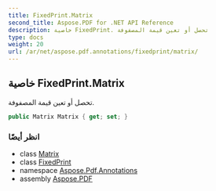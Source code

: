 ```yaml
---
title: FixedPrint.Matrix
second_title: Aspose.PDF for .NET API Reference
description: خاصية FixedPrint. تحصل أو تعين قيمة المصفوفة
type: docs
weight: 20
url: /ar/net/aspose.pdf.annotations/fixedprint/matrix/
---
```

## خاصية FixedPrint.Matrix

تحصل أو تعين قيمة المصفوفة.

```csharp
public Matrix Matrix { get; set; }
```

### انظر أيضًا

* class [Matrix](../../../aspose.pdf/matrix/)
* class [FixedPrint](../)
* namespace [Aspose.Pdf.Annotations](../../../aspose.pdf.annotations/)
* assembly [Aspose.PDF](../../../)